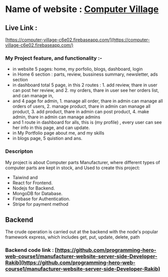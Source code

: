 # Name of website : [Computer Village](https://computer-village-c6e02.firebaseapp.com/) 

## Live Link :
 [https://computer-village-c6e02.firebaseapp.com/](https://computer-village-c6e02.firebaseapp.com/) 

### My Project feature, and functionality :-
-   in website 5 pages: home, my porfolio, blogs, dashboard, login
-   in Home 6 section : parts, review, bussiness summary, newsletter, ads section
-   in dashboard total 5 page, in this 2 routes : 1. add review, thare in user can post her review, and 2. my orders, thare in user see her orders list, and can manage in,
-   and 4 page for admin, 1. manage all order, thare in admin can manage all orders of users, 2. manage product, thare in admin can manage all product, 3. add product, thare in admin can post product, 4. make admin, thare in admin can manage admins
-   and 1 route in dashboard for alls, this is (my profile) , every user can see her info in this page, and can update.
-   in My Portfolio page about me, and my skills
-   in blogs page, 5 quistion and ans.

### Descripton 
My project is about Computer parts Manufacturer, where different types of computer parts are kept in stock, 
and Used to create this project: 
- Taiwind and
- React for Frontend.
- Nodejs for Backend.
- MongoDB for Database.
- Firebase for Authentication.
- Stripe for payment method 


## Backend
The crude operation is carried out at the backend with the node's popular framework express, which includes get, put, update, delete, path
### Backend code link :  [https://github.com/programming-hero-web-course1/manufacturer-website-server-side-Developer-Rakib](https://github.com/programming-hero-web-course1/manufacturer-website-server-side-Developer-Rakib) 
